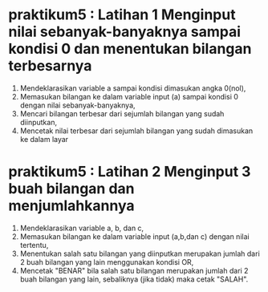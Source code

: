 # praktikum5 : Latihan 1 Menginput nilai sebanyak-banyaknya sampai kondisi 0 dan menentukan bilangan terbesarnya
1. Mendeklarasikan variable a sampai kondisi dimasukan angka 0(nol),
2. Memasukan bilangan ke dalam variable input (a) sampai kondisi 0 dengan nilai sebanyak-banyaknya,
3. Mencari bilangan terbesar dari sejumlah bilangan yang sudah diinputkan,
4. Mencetak nilai terbesar dari sejumlah bilangan yang sudah dimasukan ke dalam layar

# praktikum5 : Latihan 2 Menginput 3 buah bilangan dan menjumlahkannya
1. Mendeklarasikan variable a, b, dan c,
2. Memasukan bilangan ke dalam variable input (a,b,dan c) dengan nilai tertentu,
3. Menentukan salah satu bilangan yang diinputkan merupakan jumlah dari 2 buah bilangan yang lain menggunakan kondisi OR,
4. Mencetak "BENAR" bila salah satu bilangan merupakan jumlah dari 2 buah bilangan yang lain, sebaliknya (jika tidak) maka cetak "SALAH".
